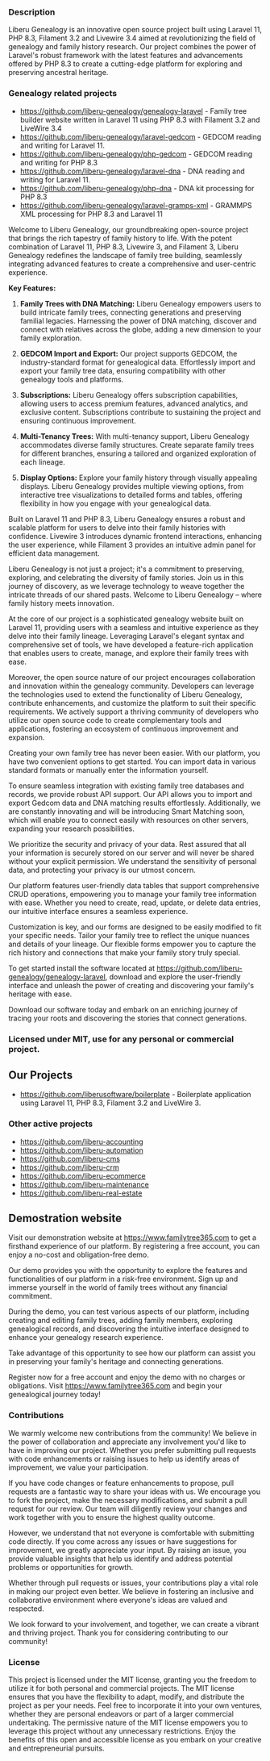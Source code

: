 ### Description
Liberu Genealogy is an innovative open source project built using Laravel 11, PHP 8.3, Filament 3.2 and Livewire 3.4 aimed at revolutionizing the field of genealogy and family history research. Our project combines the power of Laravel's robust framework with the latest features and advancements offered by PHP 8.3 to create a cutting-edge platform for exploring and preserving ancestral heritage.

### Genealogy related projects
* https://github.com/liberu-genealogy/genealogy-laravel - Family tree builder website written in Laravel 11 using PHP 8.3 with Filament 3.2 and LiveWire 3.4
* https://github.com/liberu-genealogy/laravel-gedcom - GEDCOM reading and writing for Laravel 11.
* https://github.com/liberu-genealogy/php-gedcom - GEDCOM reading and writing for PHP 8.3
* https://github.com/liberu-genealogy/laravel-dna - DNA reading and writing for Laravel 11.
* https://github.com/liberu-genealogy/php-dna - DNA kit processing for PHP 8.3
* https://github.com/liberu-genealogy/laravel-gramps-xml - GRAMMPS XML processing for PHP 8.3 and Laravel 11

Welcome to Liberu Genealogy, our groundbreaking open-source project that brings the rich tapestry of family history to life. With the potent combination of Laravel 11, PHP 8.3, Livewire 3, and Filament 3, Liberu Genealogy redefines the landscape of family tree building, seamlessly integrating advanced features to create a comprehensive and user-centric experience.

**Key Features:**

1. **Family Trees with DNA Matching:** Liberu Genealogy empowers users to build intricate family trees, connecting generations and preserving familial legacies. Harnessing the power of DNA matching, discover and connect with relatives across the globe, adding a new dimension to your family exploration.

2. **GEDCOM Import and Export:** Our project supports GEDCOM, the industry-standard format for genealogical data. Effortlessly import and export your family tree data, ensuring compatibility with other genealogy tools and platforms.

3. **Subscriptions:** Liberu Genealogy offers subscription capabilities, allowing users to access premium features, advanced analytics, and exclusive content. Subscriptions contribute to sustaining the project and ensuring continuous improvement.

4. **Multi-Tenancy Trees:** With multi-tenancy support, Liberu Genealogy accommodates diverse family structures. Create separate family trees for different branches, ensuring a tailored and organized exploration of each lineage.

5. **Display Options:** Explore your family history through visually appealing displays. Liberu Genealogy provides multiple viewing options, from interactive tree visualizations to detailed forms and tables, offering flexibility in how you engage with your genealogical data.

Built on Laravel 11 and PHP 8.3, Liberu Genealogy ensures a robust and scalable platform for users to delve into their family histories with confidence. Livewire 3 introduces dynamic frontend interactions, enhancing the user experience, while Filament 3 provides an intuitive admin panel for efficient data management.

Liberu Genealogy is not just a project; it's a commitment to preserving, exploring, and celebrating the diversity of family stories. Join us in this journey of discovery, as we leverage technology to weave together the intricate threads of our shared pasts. Welcome to Liberu Genealogy – where family history meets innovation.

At the core of our project is a sophisticated genealogy website built on Laravel 11, providing users with a seamless and intuitive experience as they delve into their family lineage. Leveraging Laravel's elegant syntax and comprehensive set of tools, we have developed a feature-rich application that enables users to create, manage, and explore their family trees with ease.

Moreover, the open source nature of our project encourages collaboration and innovation within the genealogy community. Developers can leverage the technologies used to extend the functionality of Liberu Genealogy, contribute enhancements, and customize the platform to suit their specific requirements. We actively support a thriving community of developers who utilize our open source code to create complementary tools and applications, fostering an ecosystem of continuous improvement and expansion.

Creating your own family tree has never been easier. With our platform, you have two convenient options to get started. You can import data in various standard formats or manually enter the information yourself.

To ensure seamless integration with existing family tree databases and records, we provide robust API support. Our API allows you to import and export Gedcom data and DNA matching results effortlessly. Additionally, we are constantly innovating and will be introducing Smart Matching soon, which will enable you to connect easily with resources on other servers, expanding your research possibilities.

We prioritize the security and privacy of your data. Rest assured that all your information is securely stored on our server and will never be shared without your explicit permission. We understand the sensitivity of personal data, and protecting your privacy is our utmost concern.

Our platform features user-friendly data tables that support comprehensive CRUD operations, empowering you to manage your family tree information with ease. Whether you need to create, read, update, or delete data entries, our intuitive interface ensures a seamless experience.

Customization is key, and our forms are designed to be easily modified to fit your specific needs. Tailor your family tree to reflect the unique nuances and details of your lineage. Our flexible forms empower you to capture the rich history and connections that make your family story truly special.

To get started install the software located at https://github.com/liberu-genealogy/genealogy-laravel, download and explore the user-friendly interface and unleash the power of creating and discovering your family's heritage with ease.

Download our software today and embark on an enriching journey of tracing your roots and discovering the stories that connect generations.
<!--/h-->

### Licensed under MIT, use for any personal or commercial project.

## Our Projects

* https://github.com/liberusoftware/boilerplate - Boilerplate application using Laravel 11, PHP 8.3, Filament 3.2 and LiveWire 3.

### Other active projects
* https://github.com/liberu-accounting
* https://github.com/liberu-automation
* https://github.com/liberu-cms
* https://github.com/liberu-crm
* https://github.com/liberu-ecommerce
* https://github.com/liberu-maintenance
* https://github.com/liberu-real-estate

## Demostration website
Visit our demonstration website at https://www.familytree365.com to get a firsthand experience of our platform. By registering a free account, you can enjoy a no-cost and obligation-free demo.

Our demo provides you with the opportunity to explore the features and functionalities of our platform in a risk-free environment. Sign up and immerse yourself in the world of family trees without any financial commitment.

During the demo, you can test various aspects of our platform, including creating and editing family trees, adding family members, exploring genealogical records, and discovering the intuitive interface designed to enhance your genealogy research experience.

Take advantage of this opportunity to see how our platform can assist you in preserving your family's heritage and connecting generations.

Register now for a free account and enjoy the demo with no charges or obligations. Visit https://www.familytree365.com and begin your genealogical journey today!
<!--/h-->

### Contributions

We warmly welcome new contributions from the community! We believe in the power of collaboration and appreciate any involvement you'd like to have in improving our project. Whether you prefer submitting pull requests with code enhancements or raising issues to help us identify areas of improvement, we value your participation.

If you have code changes or feature enhancements to propose, pull requests are a fantastic way to share your ideas with us. We encourage you to fork the project, make the necessary modifications, and submit a pull request for our review. Our team will diligently review your changes and work together with you to ensure the highest quality outcome.

However, we understand that not everyone is comfortable with submitting code directly. If you come across any issues or have suggestions for improvement, we greatly appreciate your input. By raising an issue, you provide valuable insights that help us identify and address potential problems or opportunities for growth.

Whether through pull requests or issues, your contributions play a vital role in making our project even better. We believe in fostering an inclusive and collaborative environment where everyone's ideas are valued and respected.

We look forward to your involvement, and together, we can create a vibrant and thriving project. Thank you for considering contributing to our community!
<!--/h-->

### License

This project is licensed under the MIT license, granting you the freedom to utilize it for both personal and commercial projects. The MIT license ensures that you have the flexibility to adapt, modify, and distribute the project as per your needs. Feel free to incorporate it into your own ventures, whether they are personal endeavors or part of a larger commercial undertaking. The permissive nature of the MIT license empowers you to leverage this project without any unnecessary restrictions. Enjoy the benefits of this open and accessible license as you embark on your creative and entrepreneurial pursuits.
<!--/h-->
